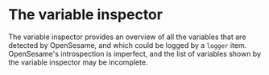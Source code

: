 # The variable inspector

The variable inspector provides an overview of all the variables that are detected by OpenSesame, and which could be logged by a `logger` item. OpenSesame's introspection is imperfect, and the list of variables shown by the variable inspector may be incomplete.
